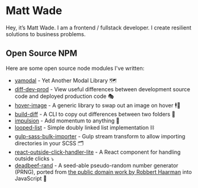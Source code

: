 # Matt Wade

Hey, it’s Matt Wade. I am a frontend / fullstack developer.
I create resilient solutions to business problems.

## Open Source NPM

Here are some open source node modules I've written:

- [yamodal](https://www.npmjs.com/package/@designory/yamodal) - Yet Another Modal Library 🗺
- [diff-dev-prod](https://www.npmjs.com/package/@designory/diff-dev-prod) - View useful differences between development source code and deployed production code 🎭
- [hover-image](https://www.npmjs.com/package/@designory/hover-image) - A generic library to swap out an image on hover 🕴🌄 
- [build-diff](https://www.npmjs.com/package/@designory/build-diff) - A CLI to copy out differences between two folders 📠
- [impulsion](https://www.npmjs.com/package/impulsion) - Add momentum to anything 💫 
- [looped-list](https://www.npmjs.com/package/looped-list) - Simple doubly linked list implementation ⛓
- [gulp-sass-bulk-importer](https://www.npmjs.com/package/gulp-sass-bulk-importer) - Gulp stream transform to allow importing directories in your SCSS 🗂
- [react-outside-click-handler-lite](https://www.npmjs.com/package/react-outside-click-handler-lite) - A React component for handling outside clicks ⤵️
- [deadbeef-rand](https://www.npmjs.com/package/deadbeef-rand) - A seed-able pseudo-random number generator (PRNG), ported from [the public domain work by Robbert Haarman](http://inglorion.net/software/deadbeef_rand/) into JavaScript 🔢
